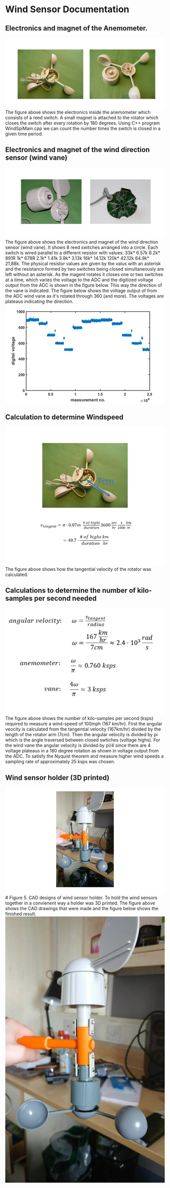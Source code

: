 # Wind Sensor Documentation

## Electronics and magnet of the Anemometer.
![Figure 1. Inner Electronics and magnet of the Anemometer.!](https://github.com/pdh001/umbrella/blob/master/Wind%20Sensor%20Documentation/AnemometerElectronics.png)
The figure above shows the electronics inside the anemometer which consists of a reed switch. A small magnet is attached to the rotator which closes the switch after every rotation by 180 degrees. Using C++ program WindSpiMain.cpp we can count the number times the switch is closed in a given time period.
## Electronics and magnet of the wind direction sensor (wind vane)
![Figure 2. Inner Electronics and magnet of the wind direction sensor (wind vane).!](https://github.com/pdh001/umbrella/blob/master/Wind%20Sensor%20Documentation/Wind%20Direction%20Sensors%20Electronics.png) 
The figure above shows the electronics and magnet of the wind direction sensor (wind vane). It shows 8 reed switches arranged into a circle. Each switch is wired parallel to a different resistor with values:	
33k*
6.57k
8.2k*
891R
1k*
678R
2.1k*
1.41k
3.9k*
3.13k
16k*
14.12k
120k*
42.12k
64.9k*
21,88k.	
The physical resistor values are given by the valus with an asterisk and the resistance formed by two switches being closed simultaneously are left without an asterisk. As the magent rotates it closes one or two switches at a time, which varies the voltage to the ADC and the digitized voltage output from the ADC is shown in the figure below. This way the direction of the vane is indicated. The figure below shows the voltage output of from the ADC wind vane as it's rotated through 360 (and more). The voltages are plateaus indicating the direction.
![Figure 3. Voltage output of from the wind vane as the rotator is turned through more than 360 degrees.!](https://github.com/pdh001/umbrella/blob/master/Wind%20Sensor%20Documentation/ADCVoltage.png)
## Calculation to determine Windspeed
![WindSpeed Calculation](https://github.com/pdh001/umbrella/blob/master/Wind%20Sensor%20Documentation/WindSpeedSensor.png)
The figure above shows how the tangential velocity of the rotator was calculated.
## Calculations to determine the number of kilo-samples per second needed
![Figure 4. Calculations to determine the number of kilo-samples per secend needed.!](https://github.com/pdh001/umbrella/blob/master/Wind%20Sensor%20Documentation/ksps_calculations.png)
The figure above shows the number of kilo-samples per second (ksps) required to measure a wind-speed of 100mph (167 km/hr). First the angular veocity is calculated from the tangential velocity (167km/hr) divided by the length of the rotator arm (7cm). Then the angular velocity is divided by pi which is the angle traversed between closed swtiches (voltage highs). For the wind vane the angular velocity is divided by pi/4 since there are 4 voltage plateaus in a 180 degree rotation as shown in voltage output from the ADC. To satisfy the Nyquist theorem and measure higher wind speeds a sampling rate of approximately 25 ksps was chosen. 
## Wind sensor holder (3D printed)
![Figure 5. CAD designs of wind sensor holder.!](https://github.com/pdh001/umbrella/blob/master/Wind%20Sensor%20Documentation/WindSensorHolder.png)# Figure 5. CAD designs of wind sensor holder.
To hold the wind sensors together in a convienent way a holder was 3D printed. The figure above shows the CAD drawings that were made and the figure below shows the finished result.
![Figure 6. Three-D printed wind sensor holder.!](https://github.com/pdh001/umbrella/blob/master/Wind%20Sensor%20Documentation/WindSensorHolder.jpg)
